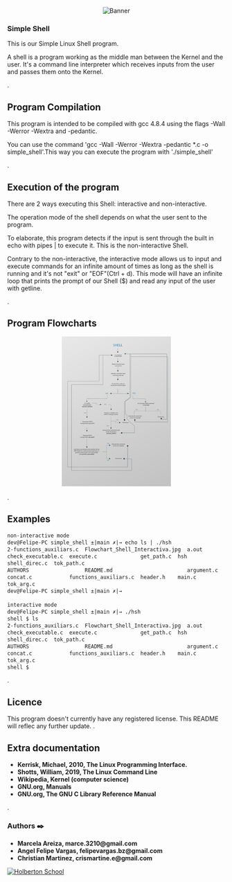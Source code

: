 <p align="center"><img src='https://marketing4ecommerce.net/wp-content/uploads/2018/06/GitHub-logo-2-imagen.jpg' alt='Banner' width=40%></p>

### Simple Shell

This is our Simple Linux Shell program. 

A shell is a program working as the middle man between the Kernel and the user. It's a command line interpreter which receives inputs from the user and passes them onto the Kernel. 

.

## Program Compilation

This program is intended to be compiled with gcc 4.8.4 using the flags -Wall -Werror -Wextra and -pedantic.

You can use the command 'gcc -Wall -Werror -Wextra -pedantic *.c -o simple_shell'.This way you can execute the program with './simple_shell'

.

## Execution of the program

There are 2 ways executing this Shell: interactive and non-interactive.

The operation mode of the shell depends on what the user sent to the program. 

To elaborate, this program detects if the input is sent through the built in echo with pipes | to execute it. This is the non-interactive Shell.

Contrary to the non-interactive, the interactive mode allows us to input and execute commands for an infinite amount of times as long as the shell is running and it's not "exit" or "EOF"(Ctrl + d). This mode will have an infinite loop that prints the prompt of our Shell ($) and read any input of the user with getline.

.

## Program Flowcharts

<p align="center"><img src='https://github.com/felipevargas-bz/simple_shell/blob/main/Flowchart_Shell_Interactiva.jpg?raw=true' alt='Banner' width=50%></p>

.

## Examples

```
non-interactive mode
dev@Felipe-PC simple_shell ±|main ✗|→ echo ls | ./hsh
2-functions_auxiliars.c  Flowchart_Shell_Interactiva.jpg  a.out       check_executable.c  execute.c              get_path.c  hsh     shell_direc.c  tok_path.c
AUTHORS                  README.md                        argument.c  concat.c            functions_auxiliars.c  header.h    main.c  tok_arg.c
dev@Felipe-PC simple_shell ±|main ✗|→

interactive mode
dev@Felipe-PC simple_shell ±|main ✗|→ ./hsh
shell $ ls
2-functions_auxiliars.c  Flowchart_Shell_Interactiva.jpg  a.out       check_executable.c  execute.c              get_path.c  hsh     shell_direc.c  tok_path.c
AUTHORS                  README.md                        argument.c  concat.c            functions_auxiliars.c  header.h    main.c  tok_arg.c
shell $
```

.

## Licence

This program doesn't currently have any registered license. This README will reflec any further update.
.

## Extra documentation

* __Kerrisk, Michael, 2010, The Linux Programming Interface.__
* __Shotts, William, 2019, The Linux Command Line__
* __Wikipedia, Kernel (computer science)__
* __GNU.org, Manuals__
* __GNU.org, The GNU C Library Reference Manual__

.

### Authors :black_nib:

* __Marcela Areiza, marce.3210@gmail.com__
* __Angel Felipe Vargas, felipevargas.bz@gmail.com__
* __Christian Martinez, crismartine.e@gmail.com__

<p aling="center">
<a href="https://www.holbertonschool.com" target="_blank">
<img src="http://www.holbertonschool.com/holberton-logo.png" alt="Holberton School"  /></a>
</p>
